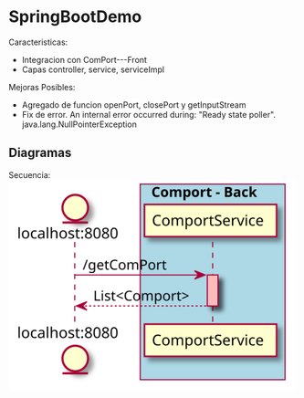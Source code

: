 # SpringBootDemo

Caracteristicas:
- Integracion con ComPort---Front
- Capas controller, service, serviceImpl

Mejoras Posibles:
- Agregado de funcion openPort, closePort y getInputStream
- Fix de error. An internal error occurred during: "Ready state poller". java.lang.NullPointerException

## Diagramas
Secuencia:
![picture](diagrams/secuence.svg)
